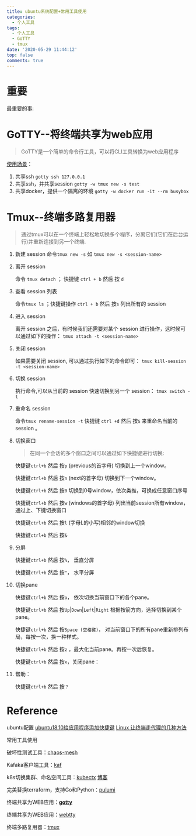 ```yaml
---
title: ubuntu系统配置+常用工具使用
categories:
  - 个人工具
tags:
  - 个人工具
  - GoTTY
  - tmux
date: '2020-05-29 11:44:12'
top: false
comments: true
---
```


# 重要
最重要的事: 



# GoTTY--将终端共享为web应用

> GoTTY是一个简单的命令行工具，可以将CLI工具转换为web应用程序

[使用场景](https://github.com/yudai/gotty#quick-sharing-on-tmux)：

1. 共享ssh   ```gotty ssh 127.0.0.1```
2. 共享ssh，并共享session   ```gotty -w tmux new -s test```
3. 共享docker，提供一个隔离的环境 `gotty -w docker run -it --rm busybox`



# Tmux--终端多路复用器

> 通过tmux可以在一个终端上轻松地切换多个程序，分离它们(它们在后台运行)并重新连接到另一个终端.

1. 新建 session
   命令`tmux new -s` 如 `tmux new -s <session-name>` 

2. 离开 session

   命令 `tmux detach` ； 快捷键 `ctrl + b` 然后 按 `d`

3. 查看 session 列表

   命令`tmux ls` ；快捷键操作 `ctrl + b` 然后 按`s` 列出所有的 session

4. 进入 session

   离开 session 之后，有时候我们还需要对某个 session 进行操作，这时候可以通过如下的操作：
   `tmux attach -t <session-name>`

5. 关闭 session

   如果需要关闭 session, 可以通过执行如下的命令即可：
   `tmux kill-session -t <session-name>`

6.  切换 session

      执行命令,可以从当前的 session 快速切换到另一个 session：
      `tmux switch -t`

7. 重命名 session

      命令`tmux rename-session -t` 快捷键 `ctrl +d` 然后 按`$` 来重命名当前的session 。

8. 切换窗口

   > 在同一个会话的多个窗口之间可以通过如下快捷键进行切换:

   快捷键`ctrl+b` 然后 按`p` (previous的首字母) 切换到上一个window。

   快捷键`ctrl+b` 然后 按`n` (next的首字母) 切换到下一个window。

   快捷键`ctrl+b` 然后 按`0` 切换到0号window，依次类推，可换成任意窗口序号

   快捷键`ctrl+b` 然后 按`w` (windows的首字母) 列出当前session所有window，通过上、下键切换窗口

   快捷键`ctrl+b` 然后 按`l` (字母L的小写)相邻的window切换

   快捷键`ctrl+b`  然后 按`&`

9. 分屏

   快捷键`ctrl+b` 然后 按`%`， 垂直分屏

   快捷键`ctrl+b` 然后 按`"`， 水平分屏

10. 切换pane

    快捷键`ctrl+b` 然后 按`o`， 依次切换当前窗口下的各个pane。

    快捷键`ctrl+b` 然后 按`Up`|`Down`|`Left`|`Right` 根据按箭方向，选择切换到某个pane。

    快捷键`ctrl+b` 然后 按`Space (空格键)`， 对当前窗口下的所有pane重新排列布局，每按一次，换一种样式。

    快捷键`ctrl+b` 然后 按`z` ，最大化当前pane。再按一次后恢复。

    快捷键`ctrl+b` 然后 按`x`，关闭pane：

11. 帮助：

    快捷键`ctrl+b` 然后 按`？`





# Reference

ubuntu配置
[ubuntu18.10给应用程序添加快捷键](https://blog.csdn.net/qq_24406903/article/details/86358105)
[Linux 让终端走代理的几种方法](https://zhuanlan.zhihu.com/p/46973701)

常用工具使用

破坏性测试工具：[chaos-mesh](https://github.com/pingcap/chaos-mesh)

Kafaka客户端工具：[kaf](https://github.com/birdayz/kaf)

k8s切换集群、命名空间工具：[kubectx](https://github.com/ahmetb/kubectx)    [博客](https://blog.csdn.net/qq_19734597/article/details/98175134)

完美替换terraform，支持Go和Python：[pulumi](https://www.pulumi.com/docs/intro/cloud-providers/vsphere/)

终端共享为WEB应用：**[gotty](https://github.com/yudai/gotty)**

终端共享为WEB应用：[webtty](https://github.com/maxmcd/webtty)

终端多路复用器：[tmux](https://github.com/tmux/tmux/wiki)